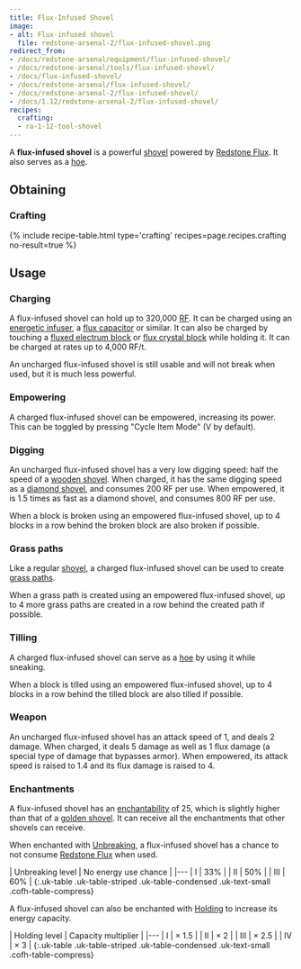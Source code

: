 ```yaml
---
title: Flux-Infused Shovel
image:
- alt: Flux-infused shovel
  file: redstone-arsenal-2/flux-infused-shovel.png
redirect_from:
- /docs/redstone-arsenal/equipment/flux-infused-shovel/
- /docs/redstone-arsenal/tools/flux-infused-shovel/
- /docs/flux-infused-shovel/
- /docs/redstone-arsenal/flux-infused-shovel/
- /docs/redstone-arsenal-2/flux-infused-shovel/
- /docs/1.12/redstone-arsenal-2/flux-infused-shovel/
recipes:
  crafting:
  - ra-1-12-tool-shovel
---
```


A **flux-infused shovel** is a powerful
[shovel](https://minecraft.wiki/w/Shovel) powered by [Redstone
Flux](/docs/redstone-flux/). It also serves as a
[hoe](https://minecraft.wiki/w/Hoe).


Obtaining
---------

### Crafting
{% include recipe-table.html type='crafting' recipes=page.recipes.crafting no-result=true %}


Usage
-----

### Charging
A flux-infused shovel can hold up to 320,000 [RF](/docs/redstone-flux/). It can
be charged using an [energetic infuser](../../thermal-expansion/energetic-infuser/), a [flux
capacitor](../../thermal-expansion/flux-capacitor/) or similar. It can also be charged by touching
a [fluxed electrum block](../fluxed-electrum-block/) or [flux crystal
block](../flux-crystal-block) while holding it. It can be charged at rates up
to 4,000 RF/t.

An uncharged flux-infused shovel is still usable and will not break when used,
but it is much less powerful.

### Empowering
A charged flux-infused shovel can be empowered, increasing its power. This can
be toggled by pressing "Cycle Item Mode" (V by default).

### Digging
An uncharged flux-infused shovel has a very low digging speed: half the speed of
a [wooden shovel](https://minecraft.wiki/w/Wooden_Shovel). When charged,
it has the same digging speed as a [diamond
shovel](https://minecraft.wiki/w/Diamond_Shovel), and consumes 200 RF per
use. When empowered, it is 1.5 times as fast as a diamond shovel, and consumes
800 RF per use.

When a block is broken using an empowered flux-infused shovel, up to 4 blocks in
a row behind the broken block are also broken if possible.

### Grass paths
Like a regular [shovel](https://minecraft.wiki/w/Shovel), a charged
flux-infused shovel can be used to create [grass
paths](https://minecraft.wiki/w/Grass_Path).

When a grass path is created using an empowered flux-infused shovel, up to 4
more grass paths are created in a row behind the created path if possible.

### Tilling
A charged flux-infused shovel can serve as a
[hoe](https://minecraft.wiki/w/Hoe) by using it while sneaking.

When a block is tilled using an empowered flux-infused shovel, up to 4 blocks in
a row behind the tilled block are also tilled if possible.

### Weapon
An uncharged flux-infused shovel has an attack speed of 1, and deals 2 damage.
When charged, it deals 5 damage as well as 1 flux damage (a special type of
damage that bypasses armor). When empowered, its attack speed is raised to 1.4
and its flux damage is raised to 4.

### Enchantments
A flux-infused shovel has an
[enchantability](https://minecraft.wiki/w/Enchantability) of 25, which is
slightly higher than that of a [golden
shovel](https://minecraft.wiki/w/Golden_Shovel). It can receive all the
enchantments that other shovels can receive.

When enchanted with [Unbreaking](https://minecraft.wiki/w/Unbreaking), a
flux-infused shovel has a chance to not consume [Redstone
Flux](/docs/redstone-flux/) when used.

| Unbreaking level | No energy use chance |
|---
| I | 33% |
| II | 50% |
| III | 60% |
{:.uk-table .uk-table-striped .uk-table-condensed .uk-text-small .cofh-table-compress}

A flux-infused shovel can also be enchanted with [Holding](../../cofh-core/holding/) to
increase its energy capacity.

| Holding level | Capacity multiplier |
|---
| I | × 1.5 |
| II | × 2 |
| III | × 2.5 |
| IV | × 3 |
{:.uk-table .uk-table-striped .uk-table-condensed .uk-text-small .cofh-table-compress}
